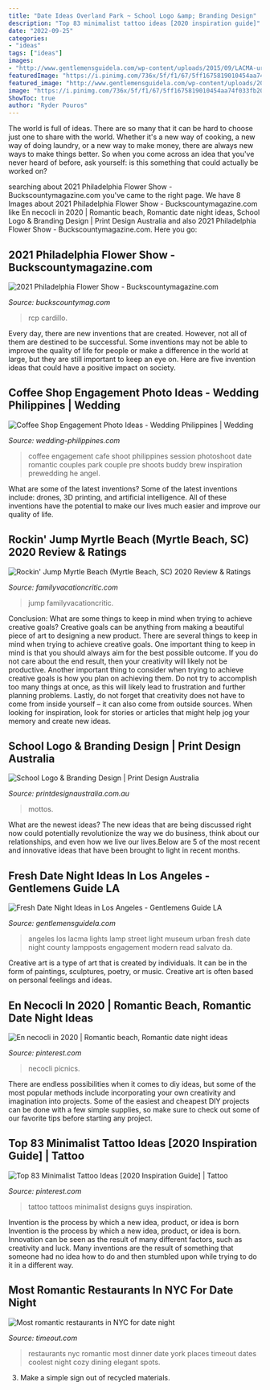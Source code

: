 ```yaml
---
title: "Date Ideas Overland Park ~ School Logo &amp; Branding Design"
description: "Top 83 minimalist tattoo ideas [2020 inspiration guide]"
date: "2022-09-25"
categories:
- "ideas"
tags: ["ideas"]
images:
- "http://www.gentlemensguidela.com/wp-content/uploads/2015/09/LACMA-urban-lights.jpg"
featuredImage: "https://i.pinimg.com/736x/5f/f1/67/5ff1675819010454aa74f033fb205b0b.jpg"
featured_image: "http://www.gentlemensguidela.com/wp-content/uploads/2015/09/LACMA-urban-lights.jpg"
image: "https://i.pinimg.com/736x/5f/f1/67/5ff1675819010454aa74f033fb205b0b.jpg"
ShowToc: true
author: "Ryder Pouros"
---
```



The world is full of ideas. There are so many that it can be hard to choose just one to share with the world. Whether it's a new way of cooking, a new way of doing laundry, or a new way to make money, there are always new ways to make things better. So when you come across an idea that you've never heard of before, ask yourself: is this something that could actually be worked on?

	

		
searching about 2021 Philadelphia Flower Show - Buckscountymagazine.com you've came to the right page. We have 8 Images about 2021 Philadelphia Flower Show - Buckscountymagazine.com like En necocli in 2020 | Romantic beach, Romantic date night ideas, School Logo &amp; Branding Design | Print Design Australia and also 2021 Philadelphia Flower Show - Buckscountymagazine.com. Here you go:
		
    
## 2021 Philadelphia Flower Show - Buckscountymagazine.com

<img loading=lazy src="https://buckscountymag.com/downloads/3867/download/RCP_201118_4869.jpg?cb=83cced134478ffedd3edf9daa5c28cf0&amp;w=1200" onerror="this.onerror=null;this.src='https://tse1.mm.bing.net/th?id=OIP.xA-cdjqb7BMSBWGAkM2kmwHaLG&amp;pid=15.1';" alt="2021 Philadelphia Flower Show - Buckscountymagazine.com">

_Source: buckscountymag.com_

>rcp cardillo. 

	

Every day, there are new inventions that are created. However, not all of them are destined to be successful. Some inventions may not be able to improve the quality of life for people or make a difference in the world at large, but they are still important to keep an eye on. Here are five invention ideas that could have a positive impact on society.

    
## Coffee Shop Engagement Photo Ideas - Wedding Philippines | Wedding

<img loading=lazy src="http://www.wedding-philippines.com/wp-content/uploads/2015/09/Wedding-Philippines-Coffee-Shop-Cafe-Engagement-Photo-Shoot-Session-Inspiration-20.jpg" onerror="this.onerror=null;this.src='https://tse2.mm.bing.net/th?id=OIP.ab5FqYIOcZSnEfvlbFTxDwHaLI&amp;pid=15.1';" alt="Coffee Shop Engagement Photo Ideas - Wedding Philippines | Wedding">

_Source: wedding-philippines.com_

>coffee engagement cafe shoot philippines session photoshoot date romantic couples park couple pre shoots buddy brew inspiration prewedding he angel. 

	

What are some of the latest inventions?
Some of the latest inventions include: drones, 3D printing, and artificial intelligence. All of these inventions have the potential to make our lives much easier and improve our quality of life.

    
## Rockin&#039; Jump Myrtle Beach (Myrtle Beach, SC) 2020 Review &amp; Ratings

<img loading=lazy src="https://www.familyvacationcritic.com/uploads/sites/19/2019/08/RockinJumpMyrtleBeach.jpg" onerror="this.onerror=null;this.src='https://tse1.mm.bing.net/th?id=OIP.nY7OOAFb9UETXtYrDLShAwHaDt&amp;pid=15.1';" alt="Rockin&#039; Jump Myrtle Beach (Myrtle Beach, SC) 2020 Review &amp; Ratings">

_Source: familyvacationcritic.com_

>jump familyvacationcritic. 

	

Conclusion: What are some things to keep in mind when trying to achieve creative goals?
Creative goals can be anything from making a beautiful piece of art to designing a new product. There are several things to keep in mind when trying to achieve creative goals. One important thing to keep in mind is that you should always aim for the best possible outcome. If you do not care about the end result, then your creativity will likely not be productive. Another important thing to consider when trying to achieve creative goals is how you plan on achieving them. Do not try to accomplish too many things at once, as this will likely lead to frustration and further planning problems. Lastly, do not forget that creativity does not have to come from inside yourself – it can also come from outside sources. When looking for inspiration, look for stories or articles that might help jog your memory and create new ideas.

    
## School Logo &amp; Branding Design | Print Design Australia

<img loading=lazy src="https://www.printdesignaustralia.com.au/wp-content/uploads/2017/06/RISE-Logo.jpeg" onerror="this.onerror=null;this.src='https://tse2.mm.bing.net/th?id=OIP.AuxnpaC-96RfwrOYvdc2FAHaKe&amp;pid=15.1';" alt="School Logo &amp; Branding Design | Print Design Australia">

_Source: printdesignaustralia.com.au_

>mottos. 

	

What are the newest ideas?
The new ideas that are being discussed right now could potentially revolutionize the way we do business, think about our relationships, and even how we live our lives.Below are 5 of the most recent and innovative ideas that have been brought to light in recent months.

    
## Fresh Date Night Ideas In Los Angeles - Gentlemens Guide LA

<img loading=lazy src="http://www.gentlemensguidela.com/wp-content/uploads/2015/09/LACMA-urban-lights.jpg" onerror="this.onerror=null;this.src='https://tse4.mm.bing.net/th?id=OIP.n2BWOQw2v_4cwZghy6pAkgHaJ4&amp;pid=15.1';" alt="Fresh Date Night Ideas in Los Angeles - Gentlemens Guide LA">

_Source: gentlemensguidela.com_

>angeles los lacma lights lamp street light museum urban fresh date night county lampposts engagement modern read salvato da. 

	

Creative art is a type of art that is created by individuals. It can be in the form of paintings, sculptures, poetry, or music. Creative art is often based on personal feelings and ideas.

    
## En Necocli In 2020 | Romantic Beach, Romantic Date Night Ideas

<img loading=lazy src="https://i.pinimg.com/736x/cc/2f/04/cc2f04fe6b3f838dd9efa32386b8e337.jpg" onerror="this.onerror=null;this.src='https://tse4.mm.bing.net/th?id=OIP.BmgGuxq9BvCYtphpmpyMgAHaK_&amp;pid=15.1';" alt="En necocli in 2020 | Romantic beach, Romantic date night ideas">

_Source: pinterest.com_

>necocli picnics. 

	

There are endless possibilities when it comes to diy ideas, but some of the most popular methods include incorporating your own creativity and imagination into projects. Some of the easiest and cheapest DIY projects can be done with a few simple supplies, so make sure to check out some of our favorite tips before starting any project.

    
## Top 83 Minimalist Tattoo Ideas [2020 Inspiration Guide] | Tattoo

<img loading=lazy src="https://i.pinimg.com/736x/5f/f1/67/5ff1675819010454aa74f033fb205b0b.jpg" onerror="this.onerror=null;this.src='https://tse4.mm.bing.net/th?id=OIP.y5hgQjtt9qEC9_tRiedT2AAAAA&amp;pid=15.1';" alt="Top 83 Minimalist Tattoo Ideas [2020 Inspiration Guide] | Tattoo">

_Source: pinterest.com_

>tattoo tattoos minimalist designs guys inspiration. 

	

Invention is the process by which a new idea, product, or idea is born
Invention is the process by which a new idea, product, or idea is born. Innovation can be seen as the result of many different factors, such as creativity and luck. Many inventions are the result of something that someone had no idea how to do and then stumbled upon while trying to do it in a different way.

    
## Most Romantic Restaurants In NYC For Date Night

<img loading=lazy src="https://media.timeout.com/images/103011302/image.jpg" onerror="this.onerror=null;this.src='https://tse4.mm.bing.net/th?id=OIP.j-disjSvQT9wqZmBOvROhQHaE7&amp;pid=15.1';" alt="Most romantic restaurants in NYC for date night">

_Source: timeout.com_

>restaurants nyc romantic most dinner date york places timeout dates coolest night cozy dining elegant spots. 

	

3. Make a simple sign out of recycled materials.

